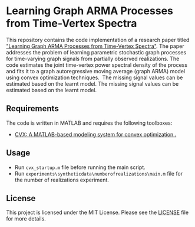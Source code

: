 # Learning Graph ARMA Processes from Time-Vertex Spectra

This repository contains the code implementation of a research paper titled ["Learning Graph ARMA Processes from Time-Vertex Spectra"](https://arxiv.org/abs/2302.06887). The paper addresses the problem of learning parametric stochastic graph processes for time-varying graph signals from partially observed realizations. The code estimates the joint time-vertex power spectral density of the process and fits it to a graph autoregressive moving average (graph ARMA) model using convex optimization techniques.  The missing signal values can be estimated based on the learnt model. The missing signal values can be estimated based on the learnt model.
## Requirements

The code is written in MATLAB and requires the following toolboxes:
- [CVX: A MATLAB-based modeling system for convex optimization .](http://cvxr.com/cvx/download/)
## Usage
* Run `cvx_startup.m` file before running the main script.
* Run `experiments\syntheticdata\numberofrealizations\main.m` file for the number of realizations experiment.
## License

This project is licensed under the MIT License. Please see the [LICENSE](LICENSE) file for more details.
